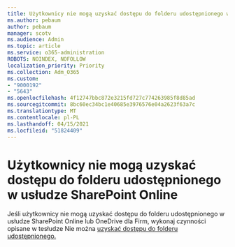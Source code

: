 ```yaml
---
title: Użytkownicy nie mogą uzyskać dostępu do folderu udostępnionego w usłudze SharePoint Online
ms.author: pebaum
author: pebaum
manager: scotv
ms.audience: Admin
ms.topic: article
ms.service: o365-administration
ROBOTS: NOINDEX, NOFOLLOW
localization_priority: Priority
ms.collection: Adm_O365
ms.custom:
- "9000192"
- "5643"
ms.openlocfilehash: 4f12747bbc872e3215fd727c774263985f8d85ad
ms.sourcegitcommit: 8bc60ec34bc1e40685e3976576e04a2623f63a7c
ms.translationtype: MT
ms.contentlocale: pl-PL
ms.lasthandoff: 04/15/2021
ms.locfileid: "51824409"
---
```

# <a name="users-cant-access-a-shared-folder-in-sharepoint-online"></a>Użytkownicy nie mogą uzyskać dostępu do folderu udostępnionego w usłudze SharePoint Online

Jeśli użytkownicy nie mogą uzyskać dostępu do folderu udostępnionego w usłudze SharePoint Online lub OneDrive dla Firm, wykonaj czynności opisane w tesłudze Nie można [uzyskać dostępu do folderu udostępnionego.](https://docs.microsoft.com/sharepoint/troubleshoot/sharing-and-permissions/cannot-access-shared-folder)
